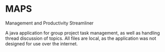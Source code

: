 # MAPS
Management and Productivity Streamliner

A java application for group project task management, as well as handling thread discussion of topics. All files are local, as the application was not designed for use over the internet.
